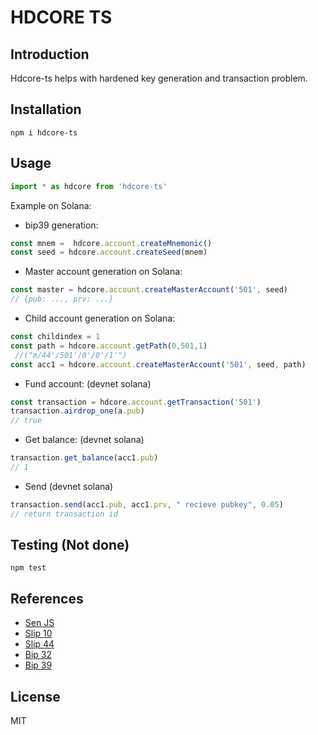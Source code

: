 # HDCORE TS


## Introduction
Hdcore-ts helps with hardened key generation and transaction problem.

## Installation

```shell
npm i hdcore-ts
```

## Usage
```ts
import * as hdcore from 'hdcore-ts'
```

Example on Solana: 
+ bip39 generation: 
```ts
const mnem =  hdcore.account.createMnemonic()
const seed = hdcore.account.createSeed(mnem)
```

+ Master account generation on Solana: 
```ts
const master = hdcore.account.createMasterAccount('501', seed)      
// {pub: ..., prv: ...}
```


+ Child account generation on Solana: 
```ts
const childindex = 1
const path = hdcore.account.getPath(0,501,1)                       
 //("m/44'/501'/0'/0'/1'")
const acc1 = hdcore.account.createMasterAccount('501', seed, path)
```

+ Fund account: (devnet solana) 
```ts
const transaction = hdcore.account.getTransaction('501')
transaction.airdrop_one(a.pub)                                      
// true
```

+ Get balance: (devnet solana)
```ts
transaction.get_balance(acc1.pub)                                   
// 1
```

+ Send (devnet solana)
```ts
transaction.send(acc1.pub, acc1.prv, " recieve pubkey", 0.05)   
// return transaction id
```


## Testing (Not done)

```shell
npm test
```

## References
- [Sen JS](https://github.com/DescartesNetwork/sen-js)
- [Slip 10](https://github.com/satoshilabs/slips/blob/master/slip-0010.md)
- [Slip 44](https://github.com/satoshilabs/slips/blob/master/slip-0044.md)
- [Bip 32](https://github.com/bitcoin/bips/blob/master/bip-0032.mediawiki)
- [Bip 39](https://github.com/bitcoin/bips/blob/master/bip-0039.mediawiki)
  

## License

MIT
